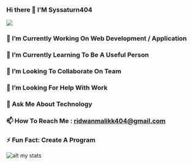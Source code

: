 <!--
**syssaturn404/syssaturn404** is a ✨ _special_ ✨ repository because its `README.md` (this file) appears on your GitHub profile.
Here are some ideas to get you started:
-->
### Hi there 👋 I'M Syssaturn404
![](
https://2.bp.blogspot.com/-NAfZy_IzOYk/WBANs5FPQ6I/AAAAAAAAACY/__zSP0IjSwkb4vXGSFmwqUY53ococP7GgCLcB/s1600/anime-girls-wallpaper-latest-awesome-i0eok2jx.png)
### 🔭 I’m Currently Working On Web Development / Application
### 🌱 I’m Currently Learning To Be A Useful Person
### 👯 I’m Looking To Collaborate On Team
### 🤔 I’m Looking For Help With Work
### 💬 Ask Me About Technology
### 📫 How To Reach Me : ridwanmalikk404@gmail.com
### ⚡ Fun Fact: Create A Program
![alt my stats](https://camo.githubusercontent.com/ea3534159f61158602fa709cbf14fb13488ba52529c3c5bbdc5d3f8804c2c27c/68747470733a2f2f6769746875622d726561646d652d73746174732e76657263656c2e6170702f6170693f757365726e616d653d6d68616e6b6261726261722673686f775f69636f6e733d74727565267468656d653d62756566792673686f775f6f776e65723d74727565)
